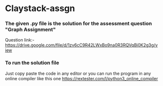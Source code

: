 # Claystack-assgn

### The given .py file is the solution for the assessment question "Graph Assignment"

Question link:- https://drive.google.com/file/d/1zv6cC9R42LWxBo9na0R3RQVqBj0K2g3g/view

### To run the solution file
Just copy paste the code in any editor or you can run the program in any online compiler like this one https://rextester.com/l/python3_online_compiler

